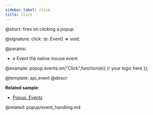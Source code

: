 ```yaml
---
sidebar_label: click
title: click
---          
```


@short: fires on clicking a popup

@signature: click: (e: Event) => void;

@params:
- e						Event			the native mouse event

@example:
popup.events.on("Click",function(e){
    // your logic here
});


@template: api_event
@descr:

**Related sample**:
- [Popup. Events](https://snippet.dhtmlx.com/ro2lza9t)

@related: popup/event_handling.md